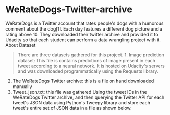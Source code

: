 # WeRateDogs-Twitter-archive
WeRateDogs is a Twitter account that rates people's dogs with a humorous comment about the dog[1]. Each day features a different dog picture and a rating above 10. They downloaded their twitter archive and provided it to Udacity so that each student can perform a data wrangling project with it.
About Dataset
> There are three datasets gathered for this project. 1. Image prediction dataset: This file is contains predictions of image present in each tweet according to a neural network. It is hosted on Udacity's servers and was downloaded programmatically using the Requests library.
2. The WeRateDogs Twitter archive: this is a file on hand downloaded manually
3. Tweet_json.txt: this file was gathered Using the tweet IDs in the WeRateDogs Twitter archive, and then querying the Twitter API for each tweet's JSON data using Python's Tweepy library and store each tweet's entire set of JSON data in a file as shown below.
